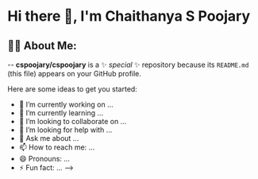 <p align="center">
  <h1>Hi there 👋, I'm Chaithanya S Poojary</h1>
</p>


<p align="center">
  <h2>🧑‍💻 About Me:</h2>
</p>


-- **cspoojary/cspoojary** is a ✨ _special_ ✨ repository because its `README.md` (this file) appears on your GitHub profile.

Here are some ideas to get you started:

- 🔭 I’m currently working on ...
- 🌱 I’m currently learning ...
- 👯 I’m looking to collaborate on ...
- 🤔 I’m looking for help with ...
- 💬 Ask me about ...
- 📫 How to reach me: ...
- 😄 Pronouns: ...
- ⚡ Fun fact: ...
-->
